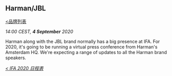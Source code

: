## Harman/JBL 
[<品牌列表](https://github.com/Jeremiah-Y/IFA2020/blob/master/IFA%202020%20%E6%8A%A5%E9%81%93%E8%AE%A1%E5%88%92/4%20IFA%202020%20%E5%93%81%E7%89%8C%E5%88%97%E8%A1%A8.md)

_14:00 CEST, **4 September** 2020_

Harman along with the JBL brand normally has a big presence at IFA. For 2020, it's going to be running a virtual press conference from Harman's Amsterdam HQ. We're expecting a range of updates to all the Harman brand speakers. 

_[< IFA 2020 日程表](https://github.com/Jeremiah-Y/IFA2020/blob/master/IFA%202020%20%E6%8A%A5%E9%81%93%E8%AE%A1%E5%88%92/3%20IFA%202020%20%E6%97%A5%E7%A8%8B%E8%A1%A8.md#4-sept)_